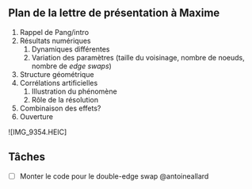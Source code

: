 ## Plan de la lettre de présentation à Maxime

1. Rappel de Pang/intro
2. Résultats numériques
    1. Dynamiques différentes
    2. Variation des paramètres (taille du voisinage, nombre de noeuds, nombre de _edge swaps_)
3. Structure géométrique
4. Corrélations artificielles
    1. Illustration du phénomène
    2. Rôle de la résolution
5. Combinaison des effets?
6. Ouverture

![IMG_9354.HEIC]

## Tâches

- [ ] Monter le code pour le double-edge swap @antoineallard
